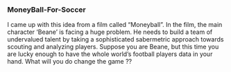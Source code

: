 ### MoneyBall-For-Soccer

I came up with this idea from a film called “Moneyball”. In the film, the main character ‘Beane’ is facing a huge problem. He needs to build a team of undervalued talent by taking a sophisticated sabermetric approach towards scouting and analyzing players.
 Suppose you are Beane, but this time you are lucky enough to have the whole world’s football players data in your hand. What will you do change the game ??
